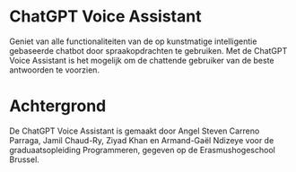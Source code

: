 # ChatGPT Voice Assistant
Geniet van alle functionaliteiten van de op kunstmatige intelligentie gebaseerde chatbot door spraakopdrachten te gebruiken. Met de ChatGPT Voice Assistant is het mogelijk om de chattende gebruiker van de beste antwoorden te voorzien.

# Achtergrond
De ChatGPT Voice Assistant is gemaakt door Angel Steven Carreno Parraga, Jamil Chaud-Ry, Ziyad Khan en Armand-Gaël Ndizeye voor de graduaatsopleiding Programmeren, gegeven op de Erasmushogeschool Brussel.

